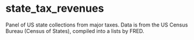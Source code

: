# state_tax_revenues
Panel of US state collections from major taxes.  Data is from the US Census Bureau (Census of States), compiled into a lists by FRED. 
